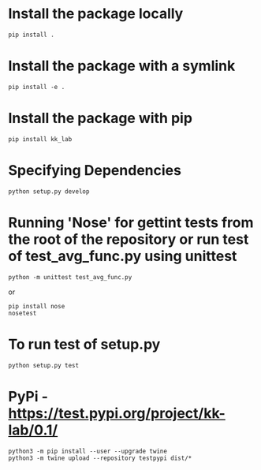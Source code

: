 # Install the package locally
```
pip install .
```
# Install the package with a symlink
```
pip install -e .
```
# Install the package with pip
```
pip install kk_lab
```
# Specifying Dependencies
```
python setup.py develop
```
# Running 'Nose' for gettint tests from the root of the repository or run test of test_avg_func.py using unittest
```
python -m unittest test_avg_func.py
```
or
```
pip install nose
nosetest
```
# To run test of setup.py
```
python setup.py test
```
# PyPi - https://test.pypi.org/project/kk-lab/0.1/
```
python3 -m pip install --user --upgrade twine
python3 -m twine upload --repository testpypi dist/*
```
